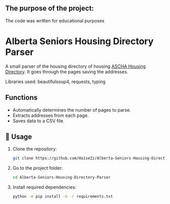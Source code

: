 ## The purpose of the project:
The code was written for educational purposes

# Alberta Seniors Housing Directory Parser
A small parser of the housing directory of housing [ASCHA Housing Directory](https://housingdirectory.ascha.com/). It goes through the pages saving the addresses.

Libraries used: beautifulsoup4, requests, typing

## Functions
- Automatically determines the number of pages to parse.
- Extracts addresses from each page.
- Saves data to a CSV file.

## 📝 Usage
1. Clone the repository:

    ```sh
    git clone https://github.com/Ha1seZz/Alberta-Seniors-Housing-Directory-Parser
    ```
2. Go to the project folder:
    ```sh
    cd Alberta-Seniors-Housing-Directory-Parser
    ```

3. Install required dependencies:

    ```sh
    python -m pip install -U -r requirements.txt
    ```

##

